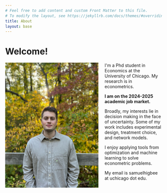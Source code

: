 ```yaml
---
# Feel free to add content and custom Front Matter to this file.
# To modify the layout, see https://jekyllrb.com/docs/themes/#overriding-theme-defaults
title: About
layout: base
---
```


# Welcome!

<img src="assets/images/fall.JPG" alt="headshot" width="300" style="float:left; padding-right:20px"/>

I'm a Phd student in Economics at the University of Chicago.
My research is in econometrics. 

**I am on the 2024-2025 academic job market.**

Broadly, my interests lie in decision making in the face of uncertainty.
Some of my work includes
experimental design,
treatment choice, 
and network models.

I enjoy applying tools from optimization and machine learning to solve 
econometric problems.

My email is samuelhigbee at uchicago dot edu.

